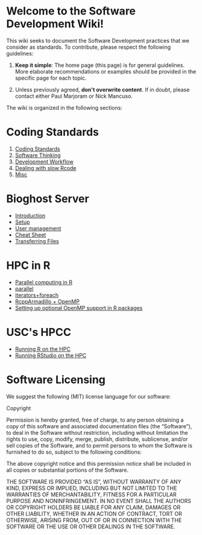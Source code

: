 # Welcome to the Software Development Wiki!

This wiki seeks to document the Software Development practices that we consider as standards. To contribute, please respect the following guidelines:

1.  **Keep it simple**: The home page (this page) is for general guidelines. More elaborate recommendations or examples should be provided in the specific page for each topic.

2.  Unless previously agreed, **don't overwrite content**. If in doubt, please contact either Paul Marjoram or Nick Mancuso.

The wiki is organized in the following sections:
 
# Coding Standards

1.  [Coding Standards](coding-standards.md)
2.  [Software Thinking](coding-standards.md#software-thinking)
3.  [Development Workflow](coding-standards.md#development-workflow)
4.  [Dealing with slow  Rcode](https://github.com/USCbiostats/software-dev/tree/master/wiki/Slow-patterns)
5.  [Misc](coding-standards.md#misc)

# Bioghost Server

*   [Introduction](Bioghost-server.md#introduction)
*   [Setup](Bioghost-server.md#setup)
*   [User management](Bioghost-server.md#User-management)
*   [Cheat Sheet](Bioghost-server.md#cheat-sheet)
*   [Transferring Files](Bioghost-server.md#Transferring-Files-among-Users)


# HPC in R
    
*   [Parallel computing in R](HPC-in-R.md#parallel-computing-in-r)  
*   [parallel](HPC-in-R.md#parallel)
*   [iterators+foreach](HPC-in-R.md#foreach)
*   [RcppArmadillo + OpenMP](HPC-in-R.md#rcpparmadillo-and-openmp)
*   [Setting up optional OpenMP support in R packages](Setting-up-optional-OpenMP-support.md)

# USC's HPCC

*   [Running R on the HPC](Running-R-on-HPC.md)
*   [Running RStudio on the HPC](Running-RStudio-on-the-HPC.md)

#  Software Licensing

We suggest the following (MIT) license language for our software:

Copyright <YEAR> <COPYRIGHT HOLDER>

Permission is hereby granted, free of charge, to any person obtaining a copy of this software and associated documentation files (the “Software”), to deal in the Software without restriction, including without limitation the rights to use, copy, modify, merge, publish, distribute, sublicense, and/or sell copies of the Software, and to permit persons to whom the Software is furnished to do so, subject to the following conditions:

The above copyright notice and this permission notice shall be included in all copies or substantial portions of the Software.

THE SOFTWARE IS PROVIDED “AS IS”, WITHOUT WARRANTY OF ANY KIND, EXPRESS OR IMPLIED, INCLUDING BUT NOT LIMITED TO THE WARRANTIES OF MERCHANTABILITY, FITNESS FOR A PARTICULAR PURPOSE AND NONINFRINGEMENT. IN NO EVENT SHALL THE AUTHORS OR COPYRIGHT HOLDERS BE LIABLE FOR ANY CLAIM, DAMAGES OR OTHER LIABILITY, WHETHER IN AN ACTION OF CONTRACT, TORT OR OTHERWISE, ARISING FROM, OUT OF OR IN CONNECTION WITH THE SOFTWARE OR THE USE OR OTHER DEALINGS IN THE SOFTWARE.


